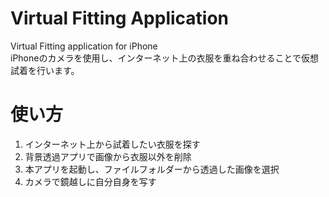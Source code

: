 # Virtual Fitting Application
Virtual Fitting application for iPhone  
iPhoneのカメラを使用し、インターネット上の衣服を重ね合わせることで仮想試着を行います。

# 使い方
1. インターネット上から試着したい衣服を探す
2. 背景透過アプリで画像から衣服以外を削除
3. 本アプリを起動し、ファイルフォルダーから透過した画像を選択
4. カメラで鏡越しに自分自身を写す

